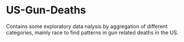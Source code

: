 # US-Gun-Deaths
Contains some exploratory data nalysis by aggregation of different categories, mainly race to find patterns in gun related deaths in the US. 
